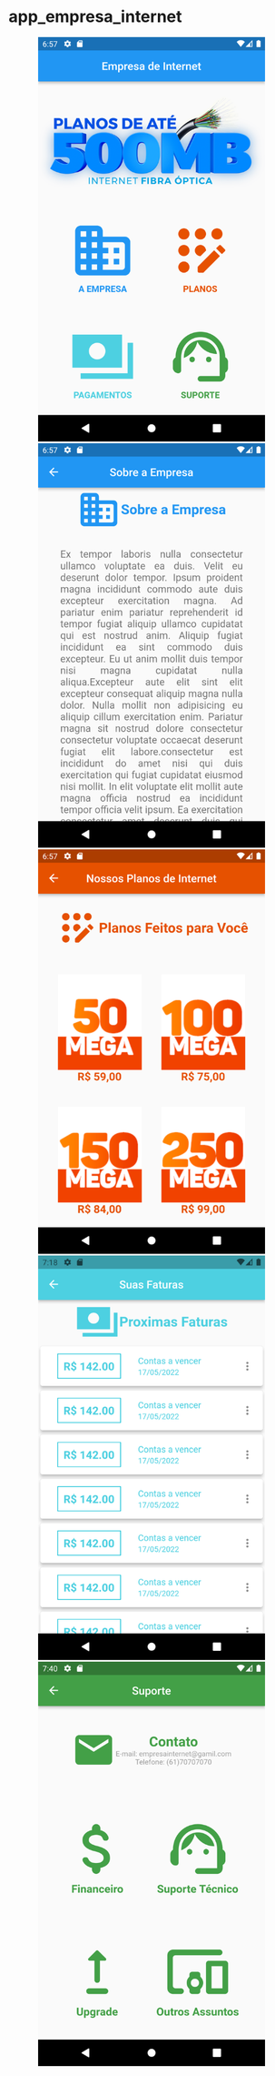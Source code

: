 # app_empresa_internet

<div align="center">
<img src="readmeAssets/1.png" width="400px" />
<img src="readmeAssets/2.png" width="400px" />
<img src="readmeAssets/3.png" width="400px" />
<img src="readmeAssets/4.png" width="400px" />
<img src="readmeAssets/5.png" width="400px" />
</div>
